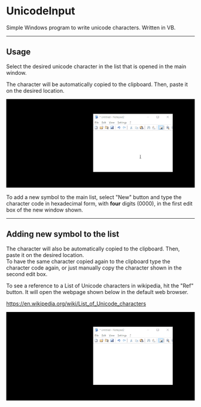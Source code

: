 # UnicodeInput
Simple Windows program to write unicode characters. Written in VB.
___
## Usage

Select the desired unicode character in the list that is opened in the main window.

The character will be automatically copied to the clipboard. Then, paste it on the desired location. 

![](demo1.gif "Unicode Input Demo")

To add a new symbol to the main list, select "New" button and type the character code in hexadecimal form, with **four** digits (0000),  in the first edit box of the new window shown.
___
## Adding new symbol to the list

The character will also be automatically copied to the clipboard. Then, paste it on the desired location.  
To have the same character copied again to the clipboard type the character code again, or just manually copy the character shown in the second edit box.

To see a reference to a List of Unicode characters in wikipedia, hit the "Ref" button. It will open the webpage shown below in the default web browser.

https://en.wikipedia.org/wiki/List_of_Unicode_characters

![](demo2.gif "Unicode Input Demo")